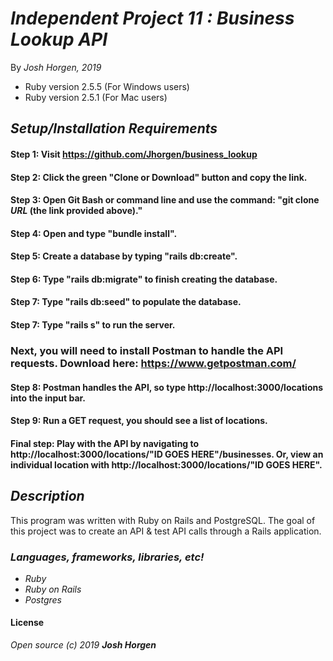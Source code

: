 # _Independent Project 11 : **Business Lookup API**_

By _Josh Horgen, 2019_

* Ruby version 2.5.5 (For Windows users)
* Ruby version 2.5.1 (For Mac users)

## _Setup/Installation Requirements_
#### Step 1: Visit https://github.com/Jhorgen/business_lookup
#### Step 2: Click the green "Clone or Download" button and copy the link.
#### Step 3: Open Git Bash or command line and use the command: "git clone _____URL_____ (the link provided above)."
#### Step 4: Open and type "bundle install".
#### Step 5: Create a database by typing "rails db:create".
#### Step 6: Type "rails db:migrate" to finish creating the database.
#### Step 7: Type "rails db:seed" to populate the database.
#### Step 7: Type "rails s" to run the server.

### Next, you will need to install Postman to handle the API requests. Download here: https://www.getpostman.com/

#### Step 8: Postman handles the API, so type http://localhost:3000/locations into the input bar.
#### Step 9: Run a GET request, you should see a list of locations.
#### Final step: Play with the API by navigating to http://localhost:3000/locations/"ID GOES HERE"/businesses. Or, view an individual location with http://localhost:3000/locations/"ID GOES HERE".


## _Description_
This program was written with Ruby on Rails and PostgreSQL. The goal of this project was to create an API & test API calls through a Rails application.


### _Languages, frameworks, libraries, etc!_

* _Ruby_
* _Ruby on Rails_
* _Postgres_

#### License
_Open source (c) 2019 **Josh Horgen**_
